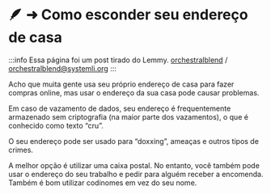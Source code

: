 # 🪶 ➜ Como esconder seu endereço de casa

:::info
Essa página foi um post tirado do Lemmy.
[orchestralblend](https://github.com/orchestralblend) / [orchestralblend@systemli.org](mailto:orchestralblend@systemli.org)
:::

Acho que muita gente usa seu próprio endereço de casa para fazer compras online, mas usar o endereço da sua casa pode causar problemas.

Em caso de vazamento de dados, seu endereço é frequentemente armazenado sem criptografia (na maior parte dos vazamentos), o que é conhecido como texto “cru”.

O seu endereço pode ser usado para “doxxing”, ameaças e outros tipos de crimes.

A melhor opção é utilizar uma caixa postal. No entanto, você também pode usar o endereço do seu trabalho e pedir para alguém receber a encomenda. Também é bom utilizar codinomes em vez do seu nome.
